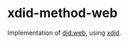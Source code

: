 # xdid-method-web

<!-- cargo-rdme start -->

Implementation of [did:web](https://w3c-ccg.github.io/did-method-web/), using [xdid](https://github.com/unavi-xyz/xdid).

<!-- cargo-rdme end -->
